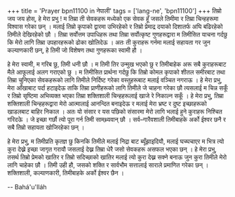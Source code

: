 +++
title = 'Prayer bpn11100 in नेपाली'
tags = ['lang-ne', 'bpn11100']
+++
तिम्रो जय जय होस्, हे मेरा प्रभु ! म तिम्रा ती सेवकहरू मध्येको एक सेवक हूँ जसले तिमीमा र तिम्रा चिन्हहरूमा विश्वास गरेका छन् । मलाई तिम्रो कृपाको द्वारमा उभिरहेको र तिम्रो प्रेमाद्र दयाको दिशातर्फ अघि बढिरहेको तिमीले देखिरहेको छौ । तिम्रा सर्वोत्तम उपाधिहरू तथा तिम्रा सर्वोत्कृष्ट गुणहरूद्वारा म तिमीसित याचना गर्दछु कि मेरो लागि तिम्रा उपहारहरूको ढोका खोलिदेऊ । अतः ती कुराहरू गर्नमा मलाई सहायता गर जुन कल्याणकारी छन्, हे तिमी जो विशेषण तथा गुणहरूका स्वामी हौ । 

हे मेरा स्वामी, म गरिब छु, तिमी धनी छौ । म तिमी तिर उन्मुख भएको छु र तिमीबाहेक अरू सबै कुराहरूबाट मैले आफूलाई अलग गराएको छु । म तिमीसित प्रार्थना गर्दछु कि तिम्रो कोमल कृपाको शीतल समीरबाट तथा तिम्रा चुनिएका सेवकहरूको लागि तिमीले निर्दिष्ट गरेका वस्तुहरूबाट मलाई वञ्चित नगराऊ । हे मेरा प्रभु, मेरा आँखाबाट पर्दा हटाइदेऊ ताकि तिम्रा प्राणीहरूको लागि तिमीले जे चाहना गरेका छौ त्यसलाई म चिन्न सकूँ र तिम्रो सृष्टिमा अभिव्यक्त भएका तिम्रा शक्तिशाली चिन्हहरूलाई खाजे रे निकाल्न सकूँ । हे मेरा प्रभु, तिम्रा शक्तिशाली चिन्हहरूद्वारा मेरो आत्मालाई आनन्दित बनाइदेऊ र मलाई मेरा भ्रष्ट र दुष्ट इच्छाहरूको खाडलबाट बाहिर निकाल । अतः यो संसार र यस पछिको संसारमा मेरो लागि भलाई हुने कुराहरू निश्चित गरिदऊे । जे इच्छा गर्छौ त्यो पूरा गर्न तिमी सामथ्र्यवान् छौ । सर्व–गारैवशाली तिमीबाहके अर्को ईश्वर छनै र सबै तिम्रो सहायता खोजिरहेका छन् । 

हे मेरा प्रभु, म तिमीप्रति कृतज्ञ छु किनकि तिमीले मलाई निद्रा बाट ब्यूँझाइदियौ, मलाई घच्घचाएर म भित्र त्यो कुरा देख्ने इच्छा जागृत गरायौ जसलाई देख्न तिम्रा धेरै जसो सेवकहरू असफल भएका छन् । हे मेरा प्रभु, तसर्थ तिम्रो प्रेमको खातिर र तिम्रो सदिच्छाको खातिर मलाई त्यो कुरा देख्न सक्ने बनाऊ जुन कुरा तिमीले मेरो लागि चाहेका छौ । तिमी उही हौ, जसको शक्ति र सार्वभौम सत्तालाई साराले प्रमाणित गरेका छन् । शक्तिशाली, कल्याणकारी, तिमीबाहके अर्को ईश्वर छैन ।

-- Bahá'u'lláh
